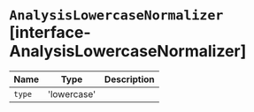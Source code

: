 # `AnalysisLowercaseNormalizer` [interface-AnalysisLowercaseNormalizer]

| Name | Type | Description |
| - | - | - |
| `type` | 'lowercase' | &nbsp; |
